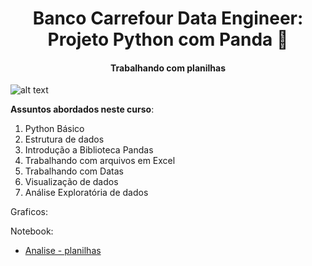 <h1 align="center"> Banco Carrefour Data Engineer: Projeto Python com Panda 🚀 </h1>

<h4 align="center">  Trabalhando com planilhas  </h4>

![alt text ](https://acegif.com/wp-content/uploads/cat-typing-1.gif)



**Assuntos abordados neste curso**:

1. Python Básico
2. Estrutura de dados
3. Introdução a Biblioteca Pandas
4. Trabalhando com arquivos em Excel
5. Trabalhando com Datas
6. Visualização de dados
7. Análise Exploratória de dados



Graficos:



Notebook:

- [Analise - planilhas](https://www.linkedin.com/in/simaraconceicao/)

